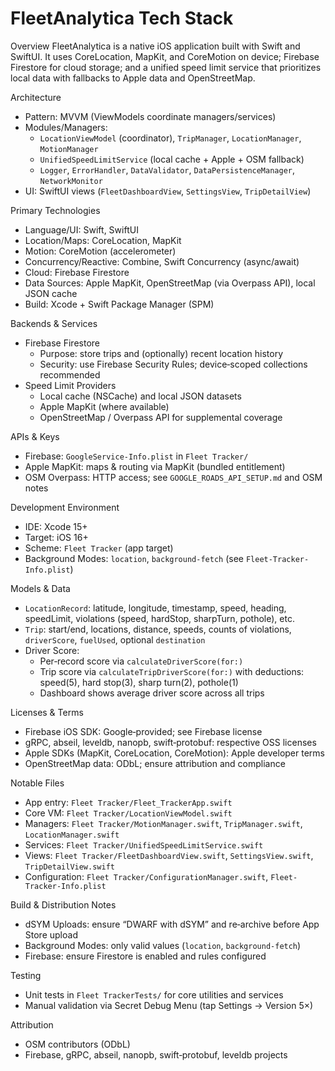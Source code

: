 FleetAnalytica Tech Stack
=========================

Overview
FleetAnalytica is a native iOS application built with Swift and SwiftUI. It uses CoreLocation, MapKit, and CoreMotion on device; Firebase Firestore for cloud storage; and a unified speed limit service that prioritizes local data with fallbacks to Apple data and OpenStreetMap.

Architecture
- Pattern: MVVM (ViewModels coordinate managers/services)
- Modules/Managers:
  - `LocationViewModel` (coordinator), `TripManager`, `LocationManager`, `MotionManager`
  - `UnifiedSpeedLimitService` (local cache + Apple + OSM fallback)
  - `Logger`, `ErrorHandler`, `DataValidator`, `DataPersistenceManager`, `NetworkMonitor`
- UI: SwiftUI views (`FleetDashboardView`, `SettingsView`, `TripDetailView`)

Primary Technologies
- Language/UI: Swift, SwiftUI
- Location/Maps: CoreLocation, MapKit
- Motion: CoreMotion (accelerometer)
- Concurrency/Reactive: Combine, Swift Concurrency (async/await)
- Cloud: Firebase Firestore
- Data Sources: Apple MapKit, OpenStreetMap (via Overpass API), local JSON cache
- Build: Xcode + Swift Package Manager (SPM)

Backends & Services
- Firebase Firestore
  - Purpose: store trips and (optionally) recent location history
  - Security: use Firebase Security Rules; device‑scoped collections recommended
- Speed Limit Providers
  - Local cache (NSCache) and local JSON datasets
  - Apple MapKit (where available)
  - OpenStreetMap / Overpass API for supplemental coverage

APIs & Keys
- Firebase: `GoogleService-Info.plist` in `Fleet Tracker/`
- Apple MapKit: maps & routing via MapKit (bundled entitlement)
- OSM Overpass: HTTP access; see `GOOGLE_ROADS_API_SETUP.md` and OSM notes

Development Environment
- IDE: Xcode 15+
- Target: iOS 16+
- Scheme: `Fleet Tracker` (app target)
- Background Modes: `location`, `background-fetch` (see `Fleet-Tracker-Info.plist`)

Models & Data
- `LocationRecord`: latitude, longitude, timestamp, speed, heading, speedLimit, violations (speed, hardStop, sharpTurn, pothole), etc.
- `Trip`: start/end, locations, distance, speeds, counts of violations, `driverScore`, `fuelUsed`, optional `destination`
- Driver Score:
  - Per‑record score via `calculateDriverScore(for:)`
  - Trip score via `calculateTripDriverScore(for:)` with deductions: speed(5), hard stop(3), sharp turn(2), pothole(1)
  - Dashboard shows average driver score across all trips

Licenses & Terms
- Firebase iOS SDK: Google‑provided; see Firebase license
- gRPC, abseil, leveldb, nanopb, swift‑protobuf: respective OSS licenses
- Apple SDKs (MapKit, CoreLocation, CoreMotion): Apple developer terms
- OpenStreetMap data: ODbL; ensure attribution and compliance

Notable Files
- App entry: `Fleet Tracker/Fleet_TrackerApp.swift`
- Core VM: `Fleet Tracker/LocationViewModel.swift`
- Managers: `Fleet Tracker/MotionManager.swift`, `TripManager.swift`, `LocationManager.swift`
- Services: `Fleet Tracker/UnifiedSpeedLimitService.swift`
- Views: `Fleet Tracker/FleetDashboardView.swift`, `SettingsView.swift`, `TripDetailView.swift`
- Configuration: `Fleet Tracker/ConfigurationManager.swift`, `Fleet-Tracker-Info.plist`

Build & Distribution Notes
- dSYM Uploads: ensure “DWARF with dSYM” and re‑archive before App Store upload
- Background Modes: only valid values (`location`, `background-fetch`)
- Firebase: ensure Firestore is enabled and rules configured

Testing
- Unit tests in `Fleet TrackerTests/` for core utilities and services
- Manual validation via Secret Debug Menu (tap Settings → Version 5×)

Attribution
- OSM contributors (ODbL)
- Firebase, gRPC, abseil, nanopb, swift‑protobuf, leveldb projects


